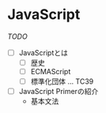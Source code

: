 # JavaScript

_TODO_

- [ ] JavaScriptとは
  - [ ] 歴史
  - [ ] ECMAScript
  - [ ] 標準化団体 … TC39
- [ ] JavaScript Primerの紹介
  - 基本文法
